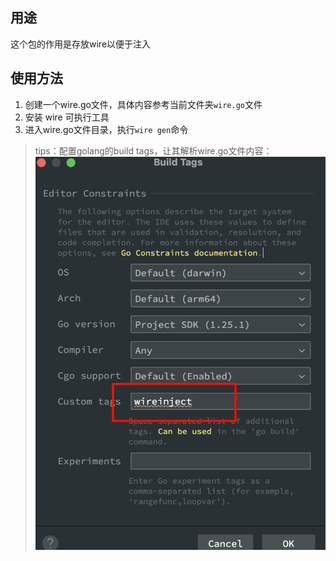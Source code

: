 ## 用途
这个包的作用是存放wire以便于注入


## 使用方法

1. 创建一个wire.go文件，具体内容参考当前文件夹`wire.go`文件
2. 安装 wire 可执行工具
3. 进入wire.go文件目录，执行`wire gen`命令

> tips：配置golang的build  tags，让其解析wire.go文件内容：![img.png](../../../../data/imgs/img.png)
